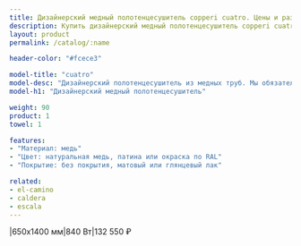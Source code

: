 ```yaml
---
title: Дизайнерский медный полотенцесушитель copperi cuatro. Цены и размеры.
description: Купить дизайнерский медный полотенцесушитель copperi cuatro в Москве по цене производителя.
layout: product
permalink: /catalog/:name

header-color: "#fcece3"

model-title: "cuatro"
model-desc: "Дизайнерский полотенцесушитель из медных труб. Мы обязательно когда-нибудь придумаем крутое описание для этой модели, но сейчас совсем не до того. Посмотрите пока на картинки, всё и так понятно. А если не понятно, позвоните нам и мы всё расскажем. Или напишите, если не любите звонить."
model-h1: "Дизайнерский медный полотенцесушитель"

weight: 90
product: 1
towel: 1

features:
- "Материал: медь"
- "Цвет: натуральная медь, патина или окраска по RAL"
- "Покрытие: без покрытия, матовый или глянцевый лак"

related:
- el-camino
- caldera
- escala
---
```

|650x1400 мм|840 Вт|132 550 ₽